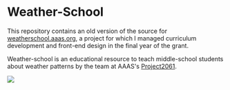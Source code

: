 # Weather-School

This repository contains an old version of the source for [weatherschool.aaas.org](http://weatherschool.aaas.org/), a project for which I managed curriculum development and front-end design in the final year of the grant.

Weather-school is an educational resource to teach middle-school students about weather patterns by the team at AAAS's [Project2061](http://project2061.aaas.org). 

![](https://github.com/kochbj/weather-school/blob/bernie/weatherschoolfrontpage.JPG)
